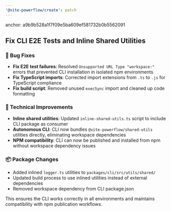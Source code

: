 ```yaml
---
'@vite-powerflow/create': patch
---
```


anchor: a9b9b528a1f7f09e5ba609ef581732b0b5562091

## Fix CLI E2E Tests and Inline Shared Utilities

### 🐛 Bug Fixes

- **Fix E2E test failures**: Resolved `Unsupported URL Type "workspace:"` errors that prevented CLI installation in isolated npm environments
- **Fix TypeScript imports**: Corrected import extensions from `.ts` to `.js` for TypeScript compliance
- **Fix build script**: Removed unused `execSync` import and cleaned up code formatting

### 🔧 Technical Improvements

- **Inline shared utilities**: Updated `inline-shared-utils.ts` script to include CLI package as consumer
- **Autonomous CLI**: CLI now bundles `@vite-powerflow/shared-utils` utilities directly, eliminating workspace dependencies
- **NPM compatibility**: CLI can now be published and installed from npm without workspace dependency issues

### 📦 Package Changes

- Added inlined `logger.ts` utilities to `packages/cli/src/utils/shared/`
- Updated build process to use inlined utilities instead of external dependencies
- Removed workspace dependency from CLI package.json

This ensures the CLI works correctly in all environments and maintains compatibility with npm publication workflows.
